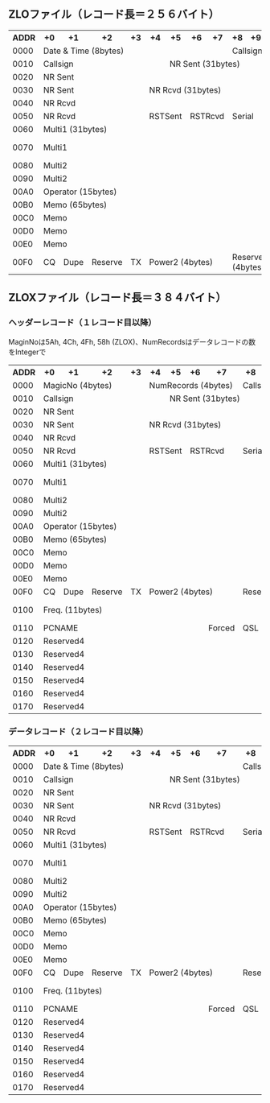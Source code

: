 ## ZLOファイル（レコード長＝２５６バイト）

<table>
<tr>
<th>ADDR</th><th>+0</th><th>+1</th><th>+2</th><th>+3</th>
<th>+4</th><th>+5</th><th>+6</th><th>+7</th>
<th>+8</th><th>+9</th><th>+A</th><th>+B</th>
<th>+C</th><th>+D</th><th>+E</th><th>+F</th>
</tr>

<tr>
<td>0000</td>
<td colspan="8">Date & Time (8bytes)</td>
<td colspan="8">Callsign (13bytes)</td>
</tr>

<tr>
<td>0010</td>
<td colspan="5">Callsign</td>
<td colspan="11">NR Sent (31bytes)</td>
</tr>

<tr>
<td>0020</td>
<td colspan="16">NR Sent</td>
</tr>

<tr>
<td>0030</td>
<td colspan="4">NR Sent</td>
<td colspan="12">NR Rcvd (31bytes)</td>
</tr>

<tr>
<td>0040</td>
<td colspan="16">NR Rcvd</td>
</tr>

<tr>
<td>0050</td>
<td colspan="3">NR Rcvd</td>
<td>&nbsp;</td>
<td colspan="2">RSTSent</td>
<td colspan="2">RSTRcvd</td>
<td colspan="4">Serial</td>
<td>Mode</td>
<td>Band</td>
<td>Power</td>
<td>Multi1</td>
</tr>

<tr>
<td>0060</td>
<td colspan="16">Multi1 (31bytes)</td>
</tr>

<tr>
<td>0070</td>
<td colspan="14">Multi1</td>
<td colspan="2">Multi2 (31bytes)</td>
</tr>

<tr>
<td>0080</td>
<td colspan="16">Multi2</td>
</tr>

<tr>
<td>0090</td>
<td colspan="13">Multi2</td>
<td>New1</td>
<td>New2</td>
<td>Points</td>
</tr>

<tr>
<td>00A0</td>
<td colspan="15">Operator (15bytes)</td>
<td>Memo</td>
</tr>

<tr>
<td>00B0</td>
<td colspan="16">Memo (65bytes)</td>
</tr>

<tr>
<td>00C0</td>
<td colspan="16">Memo</td>
</tr>

<tr>
<td>00D0</td>
<td colspan="16">Memo</td>
</tr>

<tr>
<td>00E0</td>
<td colspan="16">Memo</td>
</tr>

<tr>
<td>00F0</td>
<td>CQ</td>
<td>Dupe</td>
<td>Reserve</td>
<td>TX</td>
<td colspan="4">Power2 (4bytes)</td>
<td colspan="4">Reserve2 (4bytes)</td>
<td colspan="4">Reserve3 (4bytes)</td>
</tr>

</table>

## ZLOXファイル（レコード長＝３８４バイト）


### ヘッダーレコード（１レコード目以降）

MaginNoは5Ah, 4Ch, 4Fh, 58h (ZLOX)、NumRecordsはデータレコードの数をIntegerで

<table>
<tr>
<th>ADDR</th><th>+0</th><th>+1</th><th>+2</th><th>+3</th>
<th>+4</th><th>+5</th><th>+6</th><th>+7</th>
<th>+8</th><th>+9</th><th>+A</th><th>+B</th>
<th>+C</th><th>+D</th><th>+E</th><th>+F</th>
</tr>

<tr>
<td>0000</td>
<td colspan="4">MagicNo (4bytes)</td>
<td colspan="4">NumRecords (4bytes)</td>
<td colspan="8">Callsign (13bytes)</td>
</tr>

<tr>
<td>0010</td>
<td colspan="5">Callsign</td>
<td colspan="11">NR Sent (31bytes)</td>
</tr>

<tr>
<td>0020</td>
<td colspan="16">NR Sent</td>
</tr>

<tr>
<td>0030</td>
<td colspan="4">NR Sent</td>
<td colspan="12">NR Rcvd (31bytes)</td>
</tr>

<tr>
<td>0040</td>
<td colspan="16">NR Rcvd</td>
</tr>

<tr>
<td>0050</td>
<td colspan="3">NR Rcvd</td>
<td>&nbsp;</td>
<td colspan="2">RSTSent</td>
<td colspan="2">RSTRcvd</td>
<td colspan="4">Serial</td>
<td>Mode</td>
<td>Band</td>
<td>Power</td>
<td>Multi1</td>
</tr>

<tr>
<td>0060</td>
<td colspan="16">Multi1 (31bytes)</td>
</tr>

<tr>
<td>0070</td>
<td colspan="14">Multi1</td>
<td colspan="2">Multi2 (31bytes)</td>
</tr>

<tr>
<td>0080</td>
<td colspan="16">Multi2</td>
</tr>

<tr>
<td>0090</td>
<td colspan="13">Multi2</td>
<td>New1</td>
<td>New2</td>
<td>Points</td>
</tr>

<tr>
<td>00A0</td>
<td colspan="15">Operator (15bytes)</td>
<td>Memo</td>
</tr>

<tr>
<td>00B0</td>
<td colspan="16">Memo (65bytes)</td>
</tr>

<tr>
<td>00C0</td>
<td colspan="16">Memo</td>
</tr>

<tr>
<td>00D0</td>
<td colspan="16">Memo</td>
</tr>

<tr>
<td>00E0</td>
<td colspan="16">Memo</td>
</tr>

<tr>
<td>00F0</td>
<td>CQ</td>
<td>Dupe</td>
<td>Reserve</td>
<td>TX</td>
<td colspan="4">Power2 (4bytes)</td>
<td colspan="4">Reserve2 (4bytes)</td>
<td colspan="4">Reserve3 (4bytes)</td>
</tr>

<tr>
<td>0100</td>
<td colspan="11">Freq. (11bytes)</td>
<td>QSY V.</td>
<td colspan="4">PCNAME (11bytes)</td>
</tr>

<tr>
<td>0110</td>
<td colspan="7">PCNAME</td>
<td>Forced</td>
<td>QSL</td>
<td>Invalid</td>
<td colspan="6">Reserved4 (102bytes)</td>
</tr>

<tr>
<td>0120</td>
<td colspan="16">Reserved4</td>
</tr>

<tr>
<td>0130</td>
<td colspan="16">Reserved4</td>
</tr>

<tr>
<td>0140</td>
<td colspan="16">Reserved4</td>
</tr>

<tr>
<td>0150</td>
<td colspan="16">Reserved4</td>
</tr>

<tr>
<td>0160</td>
<td colspan="16">Reserved4</td>
</tr>

<tr>
<td>0170</td>
<td colspan="16">Reserved4</td>
</tr>

</table>

### データレコード（２レコード目以降）
<table>
<tr>
<th>ADDR</th><th>+0</th><th>+1</th><th>+2</th><th>+3</th>
<th>+4</th><th>+5</th><th>+6</th><th>+7</th>
<th>+8</th><th>+9</th><th>+A</th><th>+B</th>
<th>+C</th><th>+D</th><th>+E</th><th>+F</th>
</tr>

<tr>
<td>0000</td>
<td colspan="8">Date & Time (8bytes)</td>
<td colspan="8">Callsign (13bytes)</td>
</tr>

<tr>
<td>0010</td>
<td colspan="5">Callsign</td>
<td colspan="11">NR Sent (31bytes)</td>
</tr>

<tr>
<td>0020</td>
<td colspan="16">NR Sent</td>
</tr>

<tr>
<td>0030</td>
<td colspan="4">NR Sent</td>
<td colspan="12">NR Rcvd (31bytes)</td>
</tr>

<tr>
<td>0040</td>
<td colspan="16">NR Rcvd</td>
</tr>

<tr>
<td>0050</td>
<td colspan="3">NR Rcvd</td>
<td>&nbsp;</td>
<td colspan="2">RSTSent</td>
<td colspan="2">RSTRcvd</td>
<td colspan="4">Serial</td>
<td>Mode</td>
<td>Band</td>
<td>Power</td>
<td>Multi1</td>
</tr>

<tr>
<td>0060</td>
<td colspan="16">Multi1 (31bytes)</td>
</tr>

<tr>
<td>0070</td>
<td colspan="14">Multi1</td>
<td colspan="2">Multi2 (31bytes)</td>
</tr>

<tr>
<td>0080</td>
<td colspan="16">Multi2</td>
</tr>

<tr>
<td>0090</td>
<td colspan="13">Multi2</td>
<td>New1</td>
<td>New2</td>
<td>Points</td>
</tr>

<tr>
<td>00A0</td>
<td colspan="15">Operator (15bytes)</td>
<td>Memo</td>
</tr>

<tr>
<td>00B0</td>
<td colspan="16">Memo (65bytes)</td>
</tr>

<tr>
<td>00C0</td>
<td colspan="16">Memo</td>
</tr>

<tr>
<td>00D0</td>
<td colspan="16">Memo</td>
</tr>

<tr>
<td>00E0</td>
<td colspan="16">Memo</td>
</tr>

<tr>
<td>00F0</td>
<td>CQ</td>
<td>Dupe</td>
<td>Reserve</td>
<td>TX</td>
<td colspan="4">Power2 (4bytes)</td>
<td colspan="4">Reserve2 (4bytes)</td>
<td colspan="4">Reserve3 (4bytes)</td>
</tr>

<tr>
<td>0100</td>
<td colspan="11">Freq. (11bytes)</td>
<td>QSY V.</td>
<td colspan="4">PCNAME (11bytes)</td>
</tr>

<tr>
<td>0110</td>
<td colspan="7">PCNAME</td>
<td>Forced</td>
<td>QSL</td>
<td>Invalid</td>
<td colspan="6">Reserved4 (102bytes)</td>
</tr>

<tr>
<td>0120</td>
<td colspan="16">Reserved4</td>
</tr>

<tr>
<td>0130</td>
<td colspan="16">Reserved4</td>
</tr>

<tr>
<td>0140</td>
<td colspan="16">Reserved4</td>
</tr>

<tr>
<td>0150</td>
<td colspan="16">Reserved4</td>
</tr>

<tr>
<td>0160</td>
<td colspan="16">Reserved4</td>
</tr>

<tr>
<td>0170</td>
<td colspan="16">Reserved4</td>
</tr>

</table>
